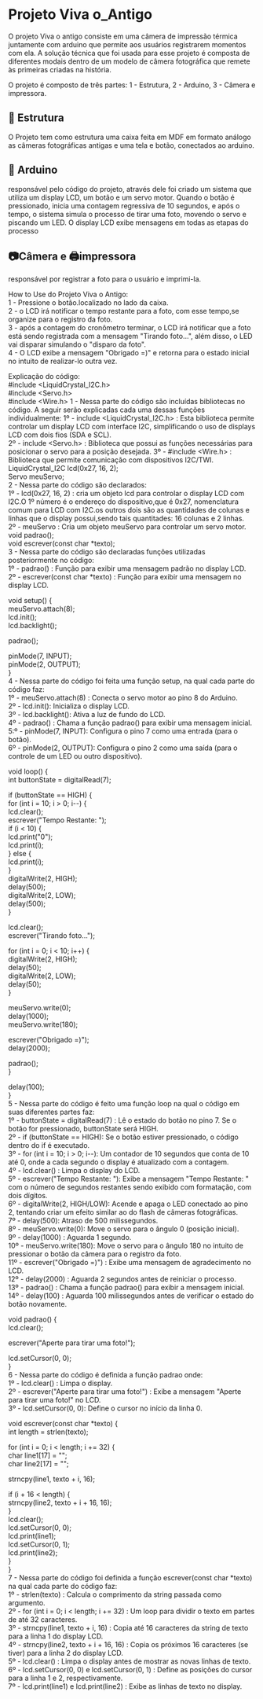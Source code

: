 # Projeto Viva o_Antigo
O projeto Viva o antigo consiste em uma câmera de impressão térmica juntamente com arduino que permite aos usuários registrarem momentos com ela.
A solução técnica que foi usada para esse projeto é composta de diferentes modais dentro de um modelo de câmera fotográfica que remete às primeiras criadas na história. 

O projeto é composto de três partes: 1 - Estrutura, 2 - Arduino, 3 - Câmera e impressora.

## 🧱 Estrutura
O Projeto tem como estrutura uma caixa feita em MDF em formato análogo as câmeras fotográficas antigas e uma tela e botão, conectados ao arduino.

## 🤖 Arduino
responsável pelo código do projeto, através dele foi criado um sistema que utiliza um display LCD, um botão e um servo motor.
Quando o botão é pressionado, inicia uma contagem regressiva de 10 segundos, e após o tempo, o sistema simula o processo de tirar uma foto, movendo o servo e piscando um LED.
O display LCD exibe mensagens em todas as etapas do processo

## 📷Câmera e 🖨️impressora
responsável por registrar a foto para o usuário e imprimi-la.

How to Use do Projeto Viva o Antigo:  
1 - Pressione o botão.localizado no lado da caixa.  
2 - o LCD irá notificar o tempo restante para a foto, com esse tempo,se organize para o registro da foto.  
3 - após a contagem do cronômetro terminar, o LCD irá notificar que a foto está sendo registrada com a mensagem "Tirando foto...", além disso, o LED vai disparar simulando o "disparo da foto".  
4 - O LCD exibe a mensagem "Obrigado =)" e retorna para o estado inicial no intuito de realizar-lo outra vez.


Explicação do código:  
#include <LiquidCrystal_I2C.h>  
#include <Servo.h>  
#include <Wire.h>
1 - Nessa parte do código são incluídas bibliotecas no código. A seguir serão explicadas cada uma dessas funções individualmente:
1º - include <LiquidCrystal_I2C.h> : Esta biblioteca permite controlar um display LCD com interface I2C, simplificando o uso de displays LCD com dois fios (SDA e SCL).  
2º - include <Servo.h> : Biblioteca que possui as funções necessárias para posicionar o servo para a posição desejada.
3º - #include <Wire.h> : Biblioteca que permite comunicação com dispositivos I2C/TWI.  
LiquidCrystal_I2C lcd(0x27, 16, 2);  
Servo meuServo;  
2 - Nessa parte do código são declarados:  
1º - lcd(0x27, 16, 2) : cria um objeto lcd para controlar o display LCD com I2C.O 1º número é o endereço do dispositivo,que é 0x27, nomenclatura comum para LCD com I2C.os outros dois são as quantidades de 
 colunas e linhas que o display possui,sendo tais quantitades: 16 colunas e 2 linhas.  
2º - meuServo : Cria um objeto meuServo para controlar um servo motor.  
void padrao();  
void escrever(const char *texto);  
3 - Nessa parte do código são declaradas funções utilizadas posteriormente no código:  
1º - padrao() : Função para exibir uma mensagem padrão no display LCD.  
2º - escrever(const char *texto) : Função para exibir uma mensagem no display LCD.
  
void setup() {  
meuServo.attach(8);  
lcd.init();  
lcd.backlight();
  
  padrao();
  
  pinMode(7, INPUT);  
  pinMode(2, OUTPUT);  
}  
4 - Nessa parte do código foi feita uma função setup, na qual cada parte do código faz:  
1º - meuServo.attach(8) : Conecta o servo motor ao pino 8 do Arduino.  
2º - lcd.init(): Inicializa o display LCD.  
3º - lcd.backlight(): Ativa a luz de fundo do LCD.  
4º - padrao() : Chama a função padrao() para exibir uma mensagem inicial.  
5:º - pinMode(7, INPUT): Configura o pino 7 como uma entrada (para o botão).  
6º - pinMode(2, OUTPUT): Configura o pino 2 como uma saída (para o controle de um LED ou outro dispositivo).
  
void loop() {  
int buttonState = digitalRead(7);
  
if (buttonState == HIGH) {  
  for (int i = 10; i > 0; i--) {  
  lcd.clear();  
  escrever("Tempo Restante:        ");  
  if (i < 10) {  
  lcd.print("0");  
  lcd.print(i);  
  } else {  
  lcd.print(i);  
  }  
  digitalWrite(2, HIGH);  
  delay(500);  
  digitalWrite(2, LOW);  
  delay(500);  
  }
  
  lcd.clear();  
  escrever("Tirando foto...");
  
  for (int i = 0; i < 10; i++) {  
  digitalWrite(2, HIGH);  
  delay(50);  
  digitalWrite(2, LOW);  
  delay(50);  
  }
  
  meuServo.write(0);  
  delay(1000);  
  meuServo.write(180);
  
  escrever("Obrigado =)");  
  delay(2000);
  
  padrao();  
  }
  
  delay(100);  
  }  
5 - Nessa parte do código é feito uma função loop na qual o código em suas diferentes partes faz:  
1º - buttonState = digitalRead(7) : Lê o estado do botão no pino 7. Se o botão for pressionado, buttonState será HIGH.  
2º - if (buttonState == HIGH): Se o botão estiver pressionado, o código dentro do if é executado.  
3º - for (int i = 10; i > 0; i--): Um contador de 10 segundos que conta de 10 até 0, onde a cada segundo o display é atualizado com a contagem.  
4º - lcd.clear() : Limpa o display do LCD.  
5º - escrever("Tempo Restante: "): Exibe a mensagem "Tempo Restante: " com o número de segundos restantes sendo exibido com formatação, com dois dígitos.  
6º - digitalWrite(2, HIGH/LOW): Acende e apaga o LED conectado ao pino 2, tentando criar um efeito similar ao do flash de câmeras fotográficas.  
7º - delay(500): Atraso de 500 milissegundos.  
8º - meuServo.write(0): Move o servo para o ângulo 0 (posição inicial).  
9º - delay(1000) : Aguarda 1 segundo.  
10º - meuServo.write(180): Move o servo para o ângulo 180 no intuito de pressionar o botão da câmera para o registro da foto.  
11º - escrever("Obrigado =)") : Exibe uma mensagem de agradecimento no LCD.  
12º - delay(2000) : Aguarda 2 segundos antes de reiniciar o processo.  
13º - padrao() : Chama a função padrao() para exibir a mensagem inicial.  
14º - delay(100) : Aguarda 100 milissegundos antes de verificar o estado do botão novamente.
  
void padrao() {  
lcd.clear();
  
  escrever("Aperte para     tirar uma foto!");
  
  lcd.setCursor(0, 0);  
  }  
6 - Nessa parte do código é definida a função padrao onde:  
1º - lcd.clear() : Limpa o display.  
2º - escrever("Aperte para tirar uma foto!") : Exibe a mensagem "Aperte para tirar uma foto!" no LCD.  
3º - lcd.setCursor(0, 0): Define o cursor no início da linha 0.
  
void escrever(const char *texto) {  
int length = strlen(texto);
  
for (int i = 0; i < length; i += 32) {  
char line1[17] = "";  
char line2[17] = "";
  
  strncpy(line1, texto + i, 16);
  
  if (i + 16 < length) {  
  strncpy(line2, texto + i + 16, 16);  
  }  
  lcd.clear();  
  lcd.setCursor(0, 0);  
  lcd.print(line1);  
  lcd.setCursor(0, 1);    
  lcd.print(line2);  
  }  
  }  
7 - Nessa parte do código foi definida a função escrever(const char *texto) na qual cada parte do código faz:  
1º - strlen(texto) : Calcula o comprimento da string passada como argumento.  
2º - for (int i = 0; i < length; i += 32) : Um loop para dividir o texto em partes de até 32 caracteres.  
3º - strncpy(line1, texto + i, 16) : Copia até 16 caracteres da string de texto para a linha 1 do display LCD.  
4º - strncpy(line2, texto + i + 16, 16) : Copia os próximos 16 caracteres (se tiver) para a linha 2 do display LCD.  
5º - lcd.clear() : Limpa o display antes de mostrar as novas linhas de texto.  
6º - lcd.setCursor(0, 0) e lcd.setCursor(0, 1) : Define as posições do cursor para a linha 1 e 2, respectivamente.  
7º - lcd.print(line1) e lcd.print(line2) : Exibe as linhas de texto no display.
